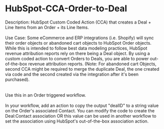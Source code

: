 # HubSpot-CCA-Order-to-Deal
Description: HubSpot Custom Coded Action (CCA) that creates a Deal + Line Items from an Order + its Line Items. 
<br>
<br>
Use Case: Some eCommerce and ERP integrations (i.e. Shopify) will sync their order objects or abandoned cart objects to HubSpot Order objects. While this is intended to follow best data modeling practices, HubSpot revenue attribution reports rely on there being a Deal object. By using a custom coded action to convert Orders to Deals, you are able to power out-of-the-box revenue attribution reports. (Note: For abandoned cart Objects, second CCA might be required to merge the duplicate Deal, the one created via code and the second created via the integration after it's been purchased).  
<br>
<br>
Use this in an Order triggered workflow.
<br>
<br>
In your workflow, add an action to copy the output "dealID" to a string value on the Order's associated Contact. You can modify the code to create the Deal:Contact association OR this value can be used in another workflow to set the association using HubSpot's out-of-the-box association action. 



